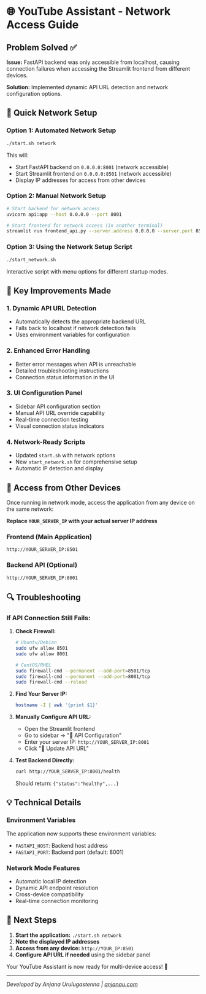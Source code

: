 # 🌐 YouTube Assistant - Network Access Guide

## Problem Solved ✅

**Issue:** FastAPI backend was only accessible from localhost, causing connection failures when accessing the Streamlit frontend from different devices.

**Solution:** Implemented dynamic API URL detection and network configuration options.

## 🚀 Quick Network Setup

### Option 1: Automated Network Setup
```bash
./start.sh network
```
This will:
- Start FastAPI backend on `0.0.0.0:8001` (network accessible)
- Start Streamlit frontend on `0.0.0.0:8501` (network accessible)
- Display IP addresses for access from other devices

### Option 2: Manual Network Setup
```bash
# Start backend for network access
uvicorn api:app --host 0.0.0.0 --port 8001

# Start frontend for network access (in another terminal)
streamlit run frontend_api.py --server.address 0.0.0.0 --server.port 8501
```

### Option 3: Using the Network Setup Script
```bash
./start_network.sh
```
Interactive script with menu options for different startup modes.

## 🔧 Key Improvements Made

### 1. Dynamic API URL Detection
- Automatically detects the appropriate backend URL
- Falls back to localhost if network detection fails
- Uses environment variables for configuration

### 2. Enhanced Error Handling
- Better error messages when API is unreachable
- Detailed troubleshooting instructions
- Connection status information in the UI

### 3. UI Configuration Panel
- Sidebar API configuration section
- Manual API URL override capability
- Real-time connection testing
- Visual connection status indicators

### 4. Network-Ready Scripts
- Updated `start.sh` with network options
- New `start_network.sh` for comprehensive setup
- Automatic IP detection and display

## 📱 Access from Other Devices

Once running in network mode, access the application from any device on the same network:

**Replace `YOUR_SERVER_IP` with your actual server IP address**

### Frontend (Main Application)
```
http://YOUR_SERVER_IP:8501
```

### Backend API (Optional)
```
http://YOUR_SERVER_IP:8001
```

## 🔍 Troubleshooting

### If API Connection Still Fails:

1. **Check Firewall:**
   ```bash
   # Ubuntu/Debian
   sudo ufw allow 8501
   sudo ufw allow 8001
   
   # CentOS/RHEL
   sudo firewall-cmd --permanent --add-port=8501/tcp
   sudo firewall-cmd --permanent --add-port=8001/tcp
   sudo firewall-cmd --reload
   ```

2. **Find Your Server IP:**
   ```bash
   hostname -I | awk '{print $1}'
   ```

3. **Manually Configure API URL:**
   - Open the Streamlit frontend
   - Go to sidebar → "🔧 API Configuration"
   - Enter your server IP: `http://YOUR_SERVER_IP:8001`
   - Click "🔄 Update API URL"

4. **Test Backend Directly:**
   ```bash
   curl http://YOUR_SERVER_IP:8001/health
   ```
   Should return: `{"status":"healthy",...}`

## 💡 Technical Details

### Environment Variables
The application now supports these environment variables:
- `FASTAPI_HOST`: Backend host address
- `FASTAPI_PORT`: Backend port (default: 8001)

### Network Mode Features
- Automatic local IP detection
- Dynamic API endpoint resolution
- Cross-device compatibility
- Real-time connection monitoring

## 🎯 Next Steps

1. **Start the application:** `./start.sh network`
2. **Note the displayed IP addresses**
3. **Access from any device:** `http://YOUR_IP:8501`
4. **Configure API URL if needed** using the sidebar panel

Your YouTube Assistant is now ready for multi-device access! 🎉

---
*Developed by Anjana Urulugastenna | [anjanau.com](https://anjanau.com)*
